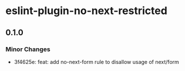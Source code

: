 # eslint-plugin-no-next-restricted

## 0.1.0

### Minor Changes

- 3f4625e: feat: add no-next-form rule to disallow usage of next/form
